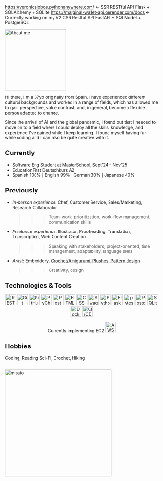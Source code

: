<!--
**VeronicaLobos/VeronicaLobos** is a ✨ _special_ ✨ repository because its `README.md` (this file) appears on your GitHub profile.
-->

https://veronicalobos.pythonanywhere.com/ <- SSR RESTful API Flask + SQLAlchemy + SQLite
https://marginal-wallet-api.onrender.com/docs <- Currently working on my V2 CSR Restful API FastAPI + SQLModel + PostgreSQL

<img src="https://i.imgur.com/JzGy5wA.png" width="200" alt="About me">

Hi there, I'm a 37yo originally from Spain. I have experienced different cultural backgrounds and worked in a range of fields,
which has allowed me to gain perspective, value contrast, and, in general, become a flexible person adapted to change.

Since the arrival of AI and the global pandemic, I found out that I needed to move on to a field where I could deploy all the skills, knowledge, and experience I've gained while I keep learning. I found myself having fun while coding and I can also be quite creative with it.


## Currently
- <a href="https://de.masterschool.com/en/domains/software-engineering/">Software Eng Student at MasterSchool</a>, Sept'24 - Nov'25
- EducationFirst Deutschkurs A2
- Spanish 100% | English 99% | German 30% | Japanese 40%

## Previously
- _In-person experience_: Chef, Customer Service, Sales/Marketing, Research Collaborator
  >>> Team-work, prioritization, work-flow management, communication skills
- _Freelance experience_: Illustrator, Proofreading, Translation, Transcription, Web Content Creation
  >>> Speaking with stakeholders, project-oriented, time management, adaptability, language skills
- _Artist_: Embroidery, <a href="https://www.instagram.com/longinosrage/">Crochet/Amigurumi, Plushes, Pattern design</a>
  >>> Creativity, design

## Technologies & Tools
<div align="center">
	<img width="35" src="https://raw.githubusercontent.com/marwin1991/profile-technology-icons/refs/heads/main/icons/rest.png" alt="REST" title="REST"/>
	<img width="35" src="https://raw.githubusercontent.com/marwin1991/profile-technology-icons/refs/heads/main/icons/git.png" alt="Git" title="Git"/>
	<img width="35" src="https://raw.githubusercontent.com/marwin1991/profile-technology-icons/refs/heads/main/icons/github.png" alt="GitHub" title="GitHub"/>
	<img width="35" src="https://raw.githubusercontent.com/marwin1991/profile-technology-icons/refs/heads/main/icons/pycharm.png" alt="PyCharm" title="PyCharm"/>
	<img width="35" src="https://raw.githubusercontent.com/marwin1991/profile-technology-icons/refs/heads/main/icons/postman.png" alt="Postman" title="Postman"/>
	<img width="35" src="https://raw.githubusercontent.com/marwin1991/profile-technology-icons/refs/heads/main/icons/html.png" alt="HTML" title="HTML"/>
	<img width="35" src="https://raw.githubusercontent.com/marwin1991/profile-technology-icons/refs/heads/main/icons/css.png" alt="CSS" title="CSS"/>
	<img width="35" src="https://raw.githubusercontent.com/marwin1991/profile-technology-icons/refs/heads/main/icons/swagger.png" alt="Swagger" title="Swagger"/>
	<img width="35" src="https://raw.githubusercontent.com/marwin1991/profile-technology-icons/refs/heads/main/icons/python.png" alt="Python" title="Python"/>
	<img width="35" src="https://raw.githubusercontent.com/marwin1991/profile-technology-icons/refs/heads/main/icons/flask.png" alt="Flask" title="Flask"/>
	<img width="35" src="https://raw.githubusercontent.com/marwin1991/profile-technology-icons/refs/heads/main/icons/pytest.png" alt="pytest" title="pytest"/>
	<img width="35" src="https://raw.githubusercontent.com/marwin1991/profile-technology-icons/refs/heads/main/icons/postgresql.png" alt="PostgreSQL" title="PostgreSQL"/>
	<img width="35" src="https://raw.githubusercontent.com/marwin1991/profile-technology-icons/refs/heads/main/icons/sqlite.png" alt="SQLite" title="SQLite"/>
	<img width="35" src="https://raw.githubusercontent.com/marwin1991/profile-technology-icons/refs/heads/main/icons/docker.png" alt="Docker" title="Docker"/>
	<img width="35" src="https://raw.githubusercontent.com/marwin1991/profile-technology-icons/refs/heads/main/icons/ci_cd.png" alt="CI/CD" title="CI/CD"/>

  Currently implementing EC2 <img width="35" src="https://raw.githubusercontent.com/marwin1991/profile-technology-icons/refs/heads/main/icons/aws.png" alt="AWS" title="AWS"/>
</div>


## Hobbies
Coding, Reading Sci-Fi, Crochet, Hiking
##

<img width="350" src="https://github.com/user-attachments/assets/03b607f4-e064-41ae-bf06-a07405052658" alt="misato" title="Evangelion"/>


